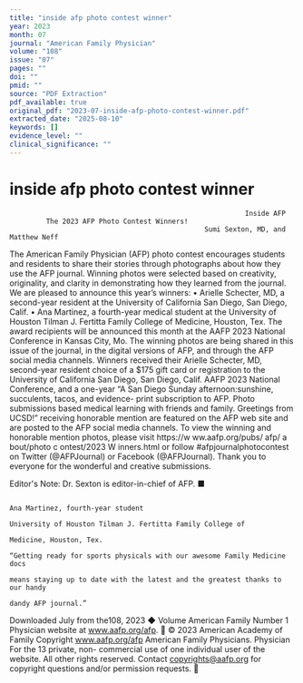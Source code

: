 ```yaml
---
title: "inside afp photo contest winner"
year: 2023
month: 07
journal: "American Family Physician"
volume: "108"
issue: "07"
pages: ""
doi: ""
pmid: ""
source: "PDF Extraction"
pdf_available: true
original_pdf: "2023-07-inside-afp-photo-contest-winner.pdf"
extracted_date: "2025-08-10"
keywords: []
evidence_level: ""
clinical_significance: ""
---
```


# inside afp photo contest winner

                                                              Inside AFP
             The 2023 AFP Photo Contest Winners!
                                                    Sumi Sexton, MD, and Matthew Neff


The American Family Physician (AFP) photo
contest encourages students and residents to
share their stories through photographs about
how they use the AFP journal. Winning photos
were selected based on creativity, originality, and
clarity in demonstrating how they learned from
the journal.
  We are pleased to announce this year’s winners:​
  • Arielle Schecter, MD, a second-year resident
at the University of California San Diego, San
Diego, Calif.
  • Ana Martinez, a fourth-year medical student
at the University of Houston Tilman J. Fertitta
Family College of Medicine, Houston, Tex.
  The award recipients will be announced this
month at the AAFP 2023 National Conference
in Kansas City, Mo. The winning photos are
being shared in this issue of the journal, in the
digital versions of AFP, and through the AFP
social media channels. Winners received their
                                                                        Arielle Schecter, MD, second-year resident
choice of a $175 gift card or registration to the                       University of California San Diego, San Diego, Calif.
AAFP 2023 National Conference, and a one-year
                                                                        “A San Diego Sunday afternoon:​sunshine, succulents, tacos, and evidence-
print subscription to AFP. Photo submissions                            based medical learning with friends and family. Greetings from UCSD!”
receiving honorable mention are featured on the
AFP web site and are posted to the AFP social
media channels.
  To view the winning and honorable mention
photos, please visit https://​w ww.aafp.org/pubs/
afp/​ a bout/photo​ c ontest/2023​ W inners.html
or follow #afp​journal​photo​contest on Twitter
(@AFPJournal) or Facebook (@AFPJournal).
  Thank you to everyone for the wonderful and
creative submissions.

 Editor's Note: Dr. Sexton is editor-in-chief of
 AFP. ■




                                                                        Ana Martinez, fourth-year student
                                                                        University of Houston Tilman J. Fertitta Family College of
                                                                        Medicine, Houston, Tex.
                                                                        “Getting ready for sports physicals with our awesome Family Medicine docs
                                                                        means staying up to date with the latest and the greatest thanks to our handy
                                                                        dandy AFP journal.”




 Downloaded
July         from the108,
     2023 ◆ Volume    American Family
                          Number  1 Physician website at www.aafp.org/afp.        © 2023 American Academy of Family
                                                                           Copyright
                                                            www.aafp.org/afp                                    American    Family
                                                                                                                     Physicians.      Physician
                                                                                                                                 For the           13
                                                                                                                                         private, non-
commercial use of one individual user of the website. All other rights reserved. Contact copyrights@aafp.org for copyright questions and/or permission requests.
